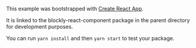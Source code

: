 This example was bootstrapped with [Create React App](https://github.com/facebook/create-react-app).

It is linked to the blockly-react-component package in the parent directory for development purposes.

You can run `yarn install` and then `yarn start` to test your package.
